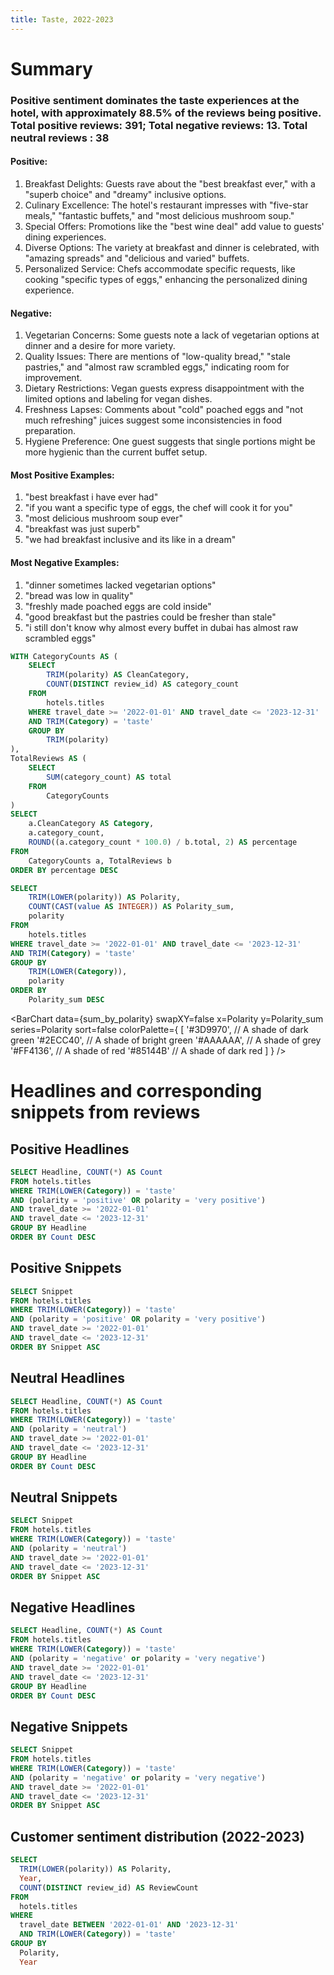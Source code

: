 ```yaml
---
title: Taste, 2022-2023
---
```


# Summary
### Positive sentiment dominates the taste experiences at the hotel, with approximately 88.5% of the reviews being positive. Total positive reviews: 391; Total negative reviews: 13. Total neutral reviews : 38

 

#### Positive:

1. Breakfast Delights: Guests rave about the "best breakfast ever," with a "superb choice" and "dreamy"
inclusive options.
2. Culinary Excellence: The hotel's restaurant impresses with "five-star meals," "fantastic buffets," and
"most delicious mushroom soup."
3. Special Offers: Promotions like the "best wine deal" add value to guests' dining experiences.
4. Diverse Options: The variety at breakfast and dinner is celebrated, with "amazing spreads" and
"delicious and varied" buffets.
5. Personalized Service: Chefs accommodate specific requests, like cooking "specific types of eggs,"
enhancing the personalized dining experience.
 

#### Negative:

1. Vegetarian Concerns: Some guests note a lack of vegetarian options at dinner and a desire for more
variety.
2. Quality Issues: There are mentions of "low-quality bread," "stale pastries," and "almost raw scrambled
eggs," indicating room for improvement.
3. Dietary Restrictions: Vegan guests express disappointment with the limited options and labeling for
vegan dishes.
4. Freshness Lapses: Comments about "cold" poached eggs and "not much refreshing" juices suggest
some inconsistencies in food preparation.
5. Hygiene Preference: One guest suggests that single portions might be more hygienic than the current
buffet setup.

#### Most Positive Examples:

1. "best breakfast i have ever had"
2. "if you want a specific type of eggs, the chef will cook it for you"
3. "most delicious mushroom soup ever"
4. "breakfast was just superb"
5. "we had breakfast inclusive and its like in a dream"

 

#### Most Negative Examples:

1. "dinner sometimes lacked vegetarian options"
2. "bread was low in quality"
3. "freshly made poached eggs are cold inside"
4. "good breakfast but the pastries could be fresher than stale"
5. "i still don't know why almost every buffet in dubai has almost raw scrambled eggs"


```sql polarity_proportions
WITH CategoryCounts AS (
    SELECT
        TRIM(polarity) AS CleanCategory,
        COUNT(DISTINCT review_id) AS category_count
    FROM
        hotels.titles
    WHERE travel_date >= '2022-01-01' AND travel_date <= '2023-12-31'
    AND TRIM(Category) = 'taste'
    GROUP BY
        TRIM(polarity)
),
TotalReviews AS (
    SELECT
        SUM(category_count) AS total
    FROM
        CategoryCounts
)
SELECT
    a.CleanCategory AS Category,
    a.category_count,
    ROUND((a.category_count * 100.0) / b.total, 2) AS percentage
FROM
    CategoryCounts a, TotalReviews b
ORDER BY percentage DESC
```

```sql sum_by_polarity
SELECT
    TRIM(LOWER(polarity)) AS Polarity,
    COUNT(CAST(value AS INTEGER)) AS Polarity_sum,
    polarity
FROM
    hotels.titles
WHERE travel_date >= '2022-01-01' AND travel_date <= '2023-12-31'
AND TRIM(Category) = 'taste'
GROUP BY
    TRIM(LOWER(Category)),
    polarity
ORDER BY
    Polarity_sum DESC
```

<BarChart 
    data={sum_by_polarity} 
    swapXY=false
    x=Polarity
    y=Polarity_sum 
    series=Polarity
    sort=false
    colorPalette={
        [
        '#3D9970',  // A shade of dark green
        '#2ECC40',      // A shade of bright green
        '#AAAAAA',       // A shade of grey
        '#FF4136',      // A shade of red
        '#85144B'  // A shade of dark red
        ]
    }
/>




# Headlines and corresponding snippets from reviews

## Positive Headlines
```sql positive_headlines
SELECT Headline, COUNT(*) AS Count
FROM hotels.titles
WHERE TRIM(LOWER(Category)) = 'taste'
AND (polarity = 'positive' OR polarity = 'very positive')
AND travel_date >= '2022-01-01' 
AND travel_date <= '2023-12-31'
GROUP BY Headline
ORDER BY Count DESC
```
<DataTable data="{positive_headlines}" search="true" rows=40 rowShading=true/>

## Positive Snippets
```sql positive_snippets
SELECT Snippet
FROM hotels.titles
WHERE TRIM(LOWER(Category)) = 'taste'
AND (polarity = 'positive' OR polarity = 'very positive')
AND travel_date >= '2022-01-01' 
AND travel_date <= '2023-12-31'
ORDER BY Snippet ASC
```

<DataTable data="{positive_snippets}" search="true" rows=15 rowShading=true/>

## Neutral Headlines
```sql neutral_headlines
SELECT Headline, COUNT(*) AS Count
FROM hotels.titles
WHERE TRIM(LOWER(Category)) = 'taste'
AND (polarity = 'neutral')
AND travel_date >= '2022-01-01' 
AND travel_date <= '2023-12-31'
GROUP BY Headline
ORDER BY Count DESC
```
<DataTable data="{neutral_headlines}" search="true" rows=40 rowShading=true/>

## Neutral Snippets
```sql neutral_snippets
SELECT Snippet
FROM hotels.titles
WHERE TRIM(LOWER(Category)) = 'taste'
AND (polarity = 'neutral')
AND travel_date >= '2022-01-01' 
AND travel_date <= '2023-12-31'
ORDER BY Snippet ASC
```

<DataTable data="{neutral_snippets}" search="true" rows=15 rowShading=true/>

## Negative Headlines
```sql negative_headlines
SELECT Headline, COUNT(*) AS Count
FROM hotels.titles
WHERE TRIM(LOWER(Category)) = 'taste'
AND (polarity = 'negative' or polarity = 'very negative')
AND travel_date >= '2022-01-01' 
AND travel_date <= '2023-12-31'
GROUP BY Headline
ORDER BY Count DESC
```
<DataTable data="{negative_headlines}" search="true" rows=40 rowShading=true/>

## Negative Snippets
```sql negative_snippets
SELECT Snippet
FROM hotels.titles
WHERE TRIM(LOWER(Category)) = 'taste'
AND (polarity = 'negative' or polarity = 'very negative')
AND travel_date >= '2022-01-01' 
AND travel_date <= '2023-12-31'
ORDER BY Snippet ASC
```

<DataTable data="{negative_snippets}" search="true" rows=15 rowShading=true/>


## Customer sentiment distribution (2022-2023)

```sql sentiment_distribution
SELECT
  TRIM(LOWER(polarity)) AS Polarity,
  Year,
  COUNT(DISTINCT review_id) AS ReviewCount
FROM
  hotels.titles
WHERE
  travel_date BETWEEN '2022-01-01' AND '2023-12-31'
  AND TRIM(LOWER(Category)) = 'taste'
GROUP BY
  Polarity,
  Year

```

<BarChart 
    data={sentiment_distribution} 
    x="Polarity" 
    y="ReviewCount"
    series="Year" 
    groupBy="Year" 
    type="grouped"
/>